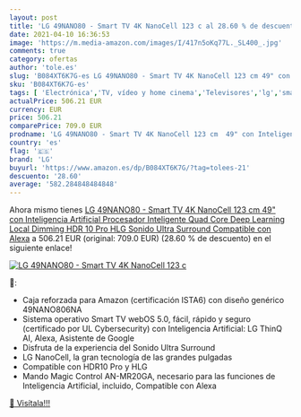 ```yaml
---
layout: post
title: 'LG 49NANO80 - Smart TV 4K NanoCell 123 c al 28.60 % de descuento'
date: 2021-04-10 16:36:53
image: 'https://m.media-amazon.com/images/I/417n5oKq77L._SL400_.jpg'
comments: true
category: ofertas
author: 'tole.es'
slug: 'B084XT6K7G-es LG 49NANO80 - Smart TV 4K NanoCell 123 cm 49" con...'
sku: 'B084XT6K7G-es'
tags: [ 'Electrónica','TV, vídeo y home cinema','Televisores','lg','smart','tv', ]
actualPrice: 506.21 EUR
currency: EUR
price: 506.21
comparePrice: 709.0 EUR
prodname: 'LG 49NANO80 - Smart TV 4K NanoCell 123 cm  49" con Inteligencia Artificial  Procesador Inteligente Quad Core  Deep Learning  Local Dimming  HDR 10 Pro  HLG  Sonido Ultra Surround  Compatible con Alexa'
country: 'es'
flag: '🇪🇸'
brand: 'LG'
buyurl: 'https://www.amazon.es/dp/B084XT6K7G/?tag=tolees-21'
descuento: '28.60'
average: '582.284848484848'
---
```


Ahora mismo tienes [LG 49NANO80 - Smart TV 4K NanoCell 123 cm  49" con Inteligencia Artificial  Procesador Inteligente Quad Core  Deep Learning  Local Dimming  HDR 10 Pro  HLG  Sonido Ultra Surround  Compatible con Alexa](https://www.amazon.es/dp/B084XT6K7G/?tag=tolees-21) a 506.21 EUR (original: 709.0 EUR) (28.60 %  de descuento) en el siguiente enlace!

[![LG 49NANO80 - Smart TV 4K NanoCell 123 c](https://m.media-amazon.com/images/I/417n5oKq77L._SL400_.jpg)](https://www.amazon.es/dp/B084XT6K7G/?tag=tolees-21)

🔎:

- Caja reforzada para Amazon (certificación ISTA6) con diseño genérico 49NANO806NA
- Sistema operativo Smart TV webOS 5.0, fácil, rápido y seguro (certificado por UL Cybersecurity) con Inteligencia Artificial: LG ThinQ AI, Alexa, Asistente de Google
- Disfruta de la experiencia del Sonido Ultra Surround
- LG NanoCell, la gran tecnología de las grandes pulgadas
- Compatible con HDR10 Pro y HLG
- Mando Magic Control AN-MR20GA, necesario para las funciones de Inteligencia Artificial, incluido, Compatible con Alexa

[🛒 Visítala!!!](https://www.amazon.es/dp/B084XT6K7G/?tag=tolees-21)
